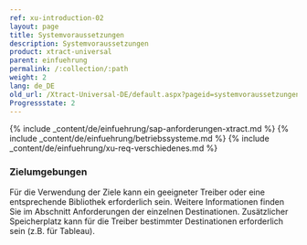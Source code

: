 ```yaml
---
ref: xu-introduction-02
layout: page
title: Systemvoraussetzungen
description: Systemvoraussetzungen
product: xtract-universal
parent: einfuehrung
permalink: /:collection/:path
weight: 2
lang: de_DE
old_url: /Xtract-Universal-DE/default.aspx?pageid=systemvoraussetzungen
Progressstate: 2
---
```


{% include _content/de/einfuehrung/sap-anforderungen-xtract.md %} 
{% include _content/de/einfuehrung/betriebssysteme.md %} 
{% include _content/de/einfuehrung/xu-req-verschiedenes.md %}

### Zielumgebungen
Für die Verwendung der Ziele kann ein geeigneter Treiber oder eine entsprechende Bibliothek erforderlich sein. Weitere Informationen finden Sie im Abschnitt Anforderungen der einzelnen Destinationen.
Zusätzlicher Speicherplatz kann für die Treiber bestimmter Destinationen erforderlich sein (z.B. für Tableau).

